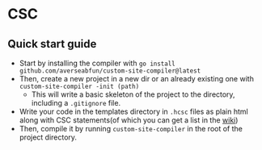 # CSC

## Quick start guide

* Start by installing the compiler with `go install github.com/averseabfun/custom-site-compiler@latest`
* Then, create a new project in a new dir or an already existing one with `custom-site-compiler -init (path)`
  * This will write a basic skeleton of the project to the directory, including a `.gitignore` file.
* Write your code in the templates directory in `.hcsc` files as plain html along with CSC statements(of which you can get a list in the [wiki](https://github.com/AverseABFun/custom-site-compiler/wiki/Cheat-sheet))
* Then, compile it by running `custom-site-compiler` in the root of the project directory.
